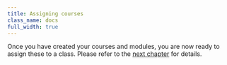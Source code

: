 ```yaml
---
title: Assigning courses
class_name: docs
full_width: true
---
```


Once you have created your courses and modules, you are now ready to assign these to a class. Please refer to the [next chapter](../../classes) for details.
